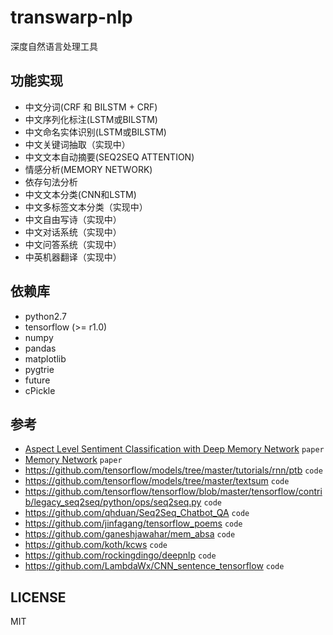 # transwarp-nlp

深度自然语言处理工具

## 功能实现

- 中文分词(CRF 和 BILSTM + CRF)
- 中文序列化标注(LSTM或BILSTM)
- 中文命名实体识别(LSTM或BILSTM)
- 中文关键词抽取（实现中）
- 中文文本自动摘要(SEQ2SEQ ATTENTION)
- 情感分析(MEMORY NETWORK)
- 依存句法分析
- 中文文本分类(CNN和LSTM)
- 中文多标签文本分类（实现中）
- 中文自由写诗（实现中）
- 中文对话系统（实现中）
- 中文问答系统（实现中）
- 中英机器翻译（实现中）

## 依赖库

* python2.7
* tensorflow (>= r1.0)
* numpy
* pandas
* matplotlib
* pygtrie
* future
* cPickle

## 参考 

* [Aspect Level Sentiment Classification with Deep Memory Network](https://arxiv.org/abs/1605.08900) `paper`
* [Memory Network](https://arxiv.org/pdf/1410.3916.pdf) `paper`
* https://github.com/tensorflow/models/tree/master/tutorials/rnn/ptb  `code`
* https://github.com/tensorflow/models/tree/master/textsum `code`
* https://github.com/tensorflow/tensorflow/blob/master/tensorflow/contrib/legacy_seq2seq/python/ops/seq2seq.py `code`
* https://github.com/qhduan/Seq2Seq_Chatbot_QA `code`
* https://github.com/jinfagang/tensorflow_poems `code`
* https://github.com/ganeshjawahar/mem_absa `code`
* https://github.com/koth/kcws `code`
* https://github.com/rockingdingo/deepnlp `code`
* https://github.com/LambdaWx/CNN_sentence_tensorflow `code`

## LICENSE

MIT
